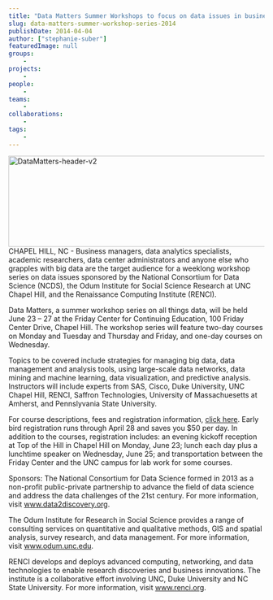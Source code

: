 ```yaml
---
title: "Data Matters Summer Workshops to focus on data issues in business and research"
slug: data-matters-summer-workshop-series-2014
publishDate: 2014-04-04
author: ["stephanie-suber"]
featuredImage: null
groups:
    - 
projects:
    - 
people:
    - 
teams: 
    - 
collaborations:
    - 
tags:
    - 
---
```

<img class="alignnone  wp-image-13255" alt="DataMatters-header-v2" src="https://www.renci.org/wp-content/uploads/2014/04/DataMatters-header-v2.png" width="640" height="179" />CHAPEL HILL, NC - Business managers, data analytics specialists, academic researchers, data center administrators and anyone else who grapples with big data are the target audience for a weeklong workshop series on data issues sponsored by the National Consortium for Data Science (NCDS), the Odum Institute for Social Science Research at UNC Chapel Hill, and the Renaissance Computing Institute (RENCI).

Data Matters, a summer workshop series on all things data, will be held June 23 – 27 at the Friday Center for Continuing Education, 100 Friday Center Drive, Chapel Hill. The workshop series will feature two-day courses on Monday and Tuesday and Thursday and Friday, and one-day courses on Wednesday.

Topics to be covered include strategies for managing big data, data management and analysis tools, using large-scale data networks, data mining and machine learning, data visualization, and predictive analysis. Instructors will include experts from SAS, Cisco, Duke University, UNC Chapel Hill, RENCI, Saffron Technologies, University of Massachuesetts at Amherst, and Pennslyvania State University.

For course descriptions, fees and registration information, <a href="http://www.odum.unc.edu/odum/contentSubpage.jsp?nodeid=700">click here</a>. Early bird registration runs through April 28 and saves you $50 per day. In addition to the courses, registration includes: an evening kickoff reception at Top of the Hill in Chapel Hill on Monday, June 23; lunch each day plus a lunchtime speaker on Wednesday, June 25; and transportation between the Friday Center and the UNC campus for lab work for some courses.

Sponsors: The National Consortium for Data Science formed in 2013 as a non-profit public-private partnership to advance the field of data science and address the data challenges of the 21st century. For more information, visit <a href="www.data2discovery.org">www.data2discovery.org</a>.

The Odum Institute for Research in Social Science provides a range of consulting services on quantitative and qualitative methods, GIS and spatial analysis, survey research, and data management. For more information, visit <a href="www.odum.unc.edu">www.odum.unc.edu</a>.

RENCI develops and deploys advanced computing, networking, and data technologies to enable research discoveries and business innovations. The institute is a collaborative effort involving UNC, Duke University and NC State University. For more information, visit <a href="www.renci.org">www.renci.org</a>.
